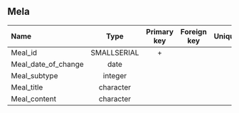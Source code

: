 ## Mela

|Name|Type|Primary key|Foreign key|Unique|Integrity constraints|Null/not null|
|:----|:----:|:-----------:|:-----------:|:------:|:----------------------:|:------:|
|Meal_id|SMALLSERIAL|+| | | ||
|Meal_date_of_change|date||||| not null|
|Meal_subtype|integer||||| not null|
|Meal_title|character| | | | 500 | not null|
|Meal_content|character| | | | 100 | not null|
